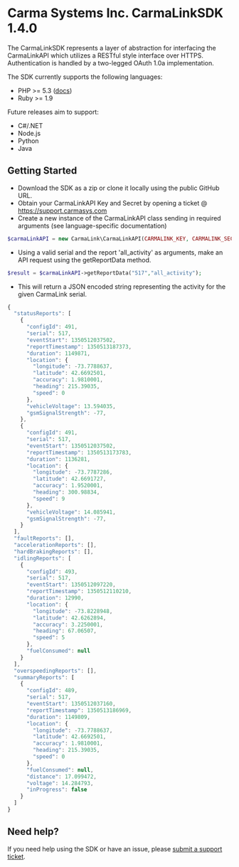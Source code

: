 Carma Systems Inc. CarmaLinkSDK 1.4.0
===============================

The CarmaLinkSDK represents a layer of abstraction for interfacing the CarmaLinkAPI which utilizes
a RESTful style interface over HTTPS. Authentication is handled by a two-legged OAuth 1.0a implementation.

The SDK currently supports the following languages: 

* PHP >= 5.3 ([docs](http://carmasys.github.com/CarmaLinkSDK/))
* Ruby >= 1.9

Future releases aim to support: 

* C#/.NET
* Node.js
* Python
* Java

Getting Started
---------------

* Download the SDK as a zip or clone it locally using the public GitHub URL.
* Obtain your CarmaLinkAPI Key and Secret by opening a ticket @ https://support.carmasys.com
* Create a new instance of the CarmaLinkAPI class sending in required arguments (see language-specific documentation) 

```PHP
$carmaLinkAPI = new CarmaLink\CarmaLinkAPI(CARMALINK_KEY, CARMALINK_SECRET, HOST_INFO_ARRAY, DEBUG);
``` 

* Using a valid serial and the report 'all_activity' as arguments, make an API request using the getReportData method. 

```PHP
$result = $carmaLinkAPI->getReportData("517","all_activity");
```

* This will return a JSON encoded string representing the activity for the given CarmaLink serial. 

```javascript
{
  "statusReports": [
    {
      "configId": 491,
      "serial": 517,
      "eventStart": 1350512037502,
      "reportTimestamp": 1350513187373,
      "duration": 1149871,
      "location": {
        "longitude": -73.7788637,
        "latitude": 42.6692501,
        "accuracy": 1.9810001,
        "heading": 215.39035,
        "speed": 0
      },
      "vehicleVoltage": 13.594035,
      "gsmSignalStrength": -77,
    },
    {
      "configId": 491,
      "serial": 517,
      "eventStart": 1350512037502,
      "reportTimestamp": 1350513173783,
      "duration": 1136281,
      "location": {
        "longitude": -73.7787286,
        "latitude": 42.6691727,
        "accuracy": 1.9520001,
        "heading": 300.98834,
        "speed": 9
      },
      "vehicleVoltage": 14.085941,
      "gsmSignalStrength": -77,
    }
  ],
  "faultReports": [],
  "accelerationReports": [],
  "hardBrakingReports": [],
  "idlingReports": [
    {
      "configId": 493,
      "serial": 517,
      "eventStart": 1350512097220,
      "reportTimestamp": 1350512110210,
      "duration": 12990,
      "location": {
        "longitude": -73.8228948,
        "latitude": 42.6262894,
        "accuracy": 3.2250001,
        "heading": 67.06507,
        "speed": 5
      },
      "fuelConsumed": null
    }
  ],
  "overspeedingReports": [],
  "summaryReports": [
    {
      "configId": 489,
      "serial": 517,
      "eventStart": 1350512037160,
      "reportTimestamp": 1350513186969,
      "duration": 1149809,
      "location": {
        "longitude": -73.7788637,
        "latitude": 42.6692501,
        "accuracy": 1.9810001,
        "heading": 215.39035,
        "speed": 0
      },
      "fuelConsumed": null,
      "distance": 17.099472,
      "voltage": 14.284793,
      "inProgress": false
    }
  ]
}
```

Need help?
----------------------
If you need help using the SDK or have an issue, please [submit a support ticket](https://support.carmasys.com/anonymous_requests/new).

